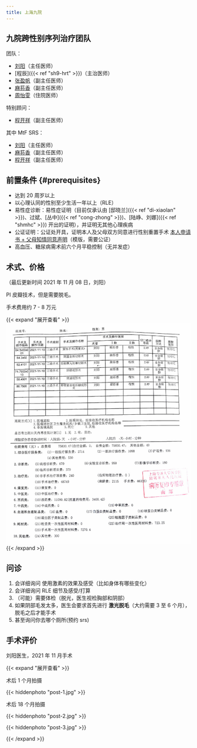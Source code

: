 ```yaml
---
title: 上海九院
---
```


## 九院跨性别序列治疗团队

团队：

- [刘阳](https://www.haodf.com/doctor/74805.html)（主任医师）
- [程辰]({{< ref "sh9-hrt" >}})（主治医师）
- [张盈帆](https://www.haodf.com/doctor/275463.html)（副主任医师）
- [麻荪香](https://www.haodf.com/doctor/599858232.html)（副主任医师）
- [周怡雯](https://www.haodf.com/doctor/9032015682.html)（住院医师）

特别顾问：

- [程开祥](https://www.haodf.com/doctor/12887.html)（副主任医师）

其中 MtF SRS：

- [刘阳](https://www.haodf.com/doctor/74805.html)（主任医师）
- [麻荪香](https://www.haodf.com/doctor/599858232.html)（副主任医师）
- [程开祥](https://www.haodf.com/doctor/12887.html)（副主任医师）

## 前置条件 {#prerequisites}

- 达到 20 周岁以上
- 以心理认同的性别至少生活一年以上（RLE）
- 易性症诊断：易性症证明（目前仅承认由 [邸晓兰]({{< ref "di-xiaolan" >}})、过斌、[丛中]({{< ref "cong-zhong" >}})、[陆峥、刘娜]({{< ref "shmhc" >}}) 开出的证明），并证明无其他心理疾病
- 公证证明：公证处开具，证明本人及父母双方同意进行性别重置手术 [本人申请书 + 父母知情同意声明](icf.pdf)（模版，需要公证）
- 高血压、糖尿病需术前六个月平稳控制（无并发症）

## 术式、价格

（最后更新时间 2021 年 11 月 08 日，刘阳）

PI 皮瓣技术，但是需要脱毛。

手术费用约 7 - 8 万元

{{< expand "展开查看" >}}
![fee](fee.jpg)
{{< /expand >}}

## 问诊

1. 会详细询问 使用激素的效果及感受（比如身体有哪些变化）
1. 会详细询问 RLE 细节及感受/打算
1. （可能）需要体检（脱光，医生视检胸部和阴部）
1. 如果阴部毛发太多，医生会要求首先进行 **激光脱毛**（大约需要 3 至 6 个月），脱毛之后才能手术
1. 甚至询问你去哪个厕所(预约 srs)

## 手术评价

刘阳医生，2021 年 11 月手术

{{< expand "展开查看" >}}

术后 1 个月拍摄

{{< hiddenphoto "post-1.jpg" >}}

术后 18 个月拍摄

{{< hiddenphoto "post-2.jpg" >}}

{{< hiddenphoto "post-3.jpg" >}}

{{< /expand >}}
